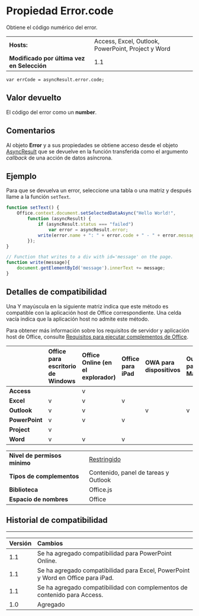 
# <a name="error.code-property"></a>Propiedad Error.code
Obtiene el código numérico del error.

|||
|:-----|:-----|
|**Hosts:**|Access, Excel, Outlook, PowerPoint, Project y Word|
|**Modificado por última vez en Selección**|1.1|

```
var errCode = asyncResult.error.code;
```


## <a name="return-value"></a>Valor devuelto

El código del error como un **number**.


## <a name="remarks"></a>Comentarios

Al objeto **Error** y a sus propiedades se obtiene acceso desde el objeto [AsyncResult](../../reference/shared/asyncresult.md) que se devuelve en la función transferida como el argumento _callback_ de una acción de datos asíncrona.


## <a name="example"></a>Ejemplo

Para que se devuelva un error, seleccione una tabla o una matriz y después llame a la función `setText`.


```js
function setText() {
    Office.context.document.setSelectedDataAsync("Hello World!",
        function (asyncResult) {
            if (asyncResult.status === "failed")
                var error = asyncResult.error;
            write(error.name + ": " + error.code + " - " + error.message);
        });
}

// Function that writes to a div with id='message' on the page.
function write(message){
    document.getElementById('message').innerText += message; 
}
```




## <a name="support-details"></a>Detalles de compatibilidad


Una Y mayúscula en la siguiente matriz indica que este método es compatible con la aplicación host de Office correspondiente. Una celda vacía indica que la aplicación host no admite este método.

Para obtener más información sobre los requisitos de servidor y aplicación host de Office, consulte [Requisitos para ejecutar complementos de Office](../../docs/overview/requirements-for-running-office-add-ins.md).



||**Office para escritorio de Windows**|**Office Online (en el explorador)**|**Office para iPad**|**OWA para dispositivos**|**Outlook para Mac**|
|:-----|:-----|:-----|:-----|:-----|:-----|
|**Access**||v||||
|**Excel**|v|v|v|||
|**Outlook**|v|v||v|v|
|**PowerPoint**|v|v|v|||
|**Project**|v|||||
|**Word**|v|v|v|||

|||
|:-----|:-----|
|**Nivel de permisos mínimo**|[Restringido](../../docs/develop/requesting-permissions-for-api-use-in-content-and-task-pane-add-ins.md)|
|**Tipos de complementos**|Contenido, panel de tareas y Outlook|
|**Biblioteca**|Office.js|
|**Espacio de nombres**|Office|

## <a name="support-history"></a>Historial de compatibilidad



****


|**Versión**|**Cambios**|
|:-----|:-----|
|1.1|Se ha agregado compatibilidad para PowerPoint Online.|
|1.1|Se ha agregado compatibilidad para Excel, PowerPoint y Word en Office para iPad.|
|1.1|Se ha agregado compatibilidad con complementos de contenido para Access.|
|1.0|Agregado|
